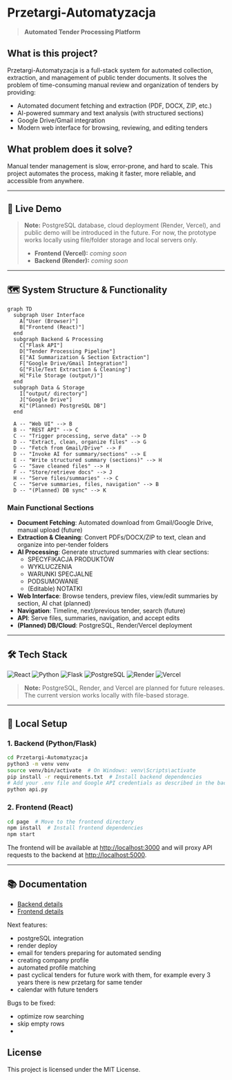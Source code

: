 # Przetargi-Automatyzacja

> **Automated Tender Processing Platform**

## What is this project?
Przetargi-Automatyzacja is a full-stack system for automated collection, extraction, and management of public tender documents. It solves the problem of time-consuming manual review and organization of tenders by providing:
- Automated document fetching and extraction (PDF, DOCX, ZIP, etc.)
- AI-powered summary and text analysis (with structured sections)
- Google Drive/Gmail integration
- Modern web interface for browsing, reviewing, and editing tenders

## What problem does it solve?
Manual tender management is slow, error-prone, and hard to scale. This project automates the process, making it faster, more reliable, and accessible from anywhere.

---

## 🚀 Live Demo
> **Note:** PostgreSQL database, cloud deployment (Render, Vercel), and public demo will be introduced in the future. For now, the prototype works locally using file/folder storage and local servers only.
>
> - **Frontend (Vercel):** _coming soon_
> - **Backend (Render):** _coming soon_

---

## 🗺️ System Structure & Functionality

```mermaid
graph TD
  subgraph User Interface
    A["User (Browser)"]
    B["Frontend (React)"]
  end
  subgraph Backend & Processing
    C["Flask API"]
    D["Tender Processing Pipeline"]
    E["AI Summarization & Section Extraction"]
    F["Google Drive/Gmail Integration"]
    G["File/Text Extraction & Cleaning"]
    H["File Storage (output/)"]
  end
  subgraph Data & Storage
    I["output/ directory"]
    J["Google Drive"]
    K["(Planned) PostgreSQL DB"]
  end

  A -- "Web UI" --> B
  B -- "REST API" --> C
  C -- "Trigger processing, serve data" --> D
  D -- "Extract, clean, organize files" --> G
  D -- "Fetch from Gmail/Drive" --> F
  D -- "Invoke AI for summary/sections" --> E
  E -- "Write structured summary (sections)" --> H
  G -- "Save cleaned files" --> H
  F -- "Store/retrieve docs" --> J
  H -- "Serve files/summaries" --> C
  C -- "Serve summaries, files, navigation" --> B
  D -- "(Planned) DB sync" --> K
```

### Main Functional Sections
- **Document Fetching**: Automated download from Gmail/Google Drive, manual upload (future)
- **Extraction & Cleaning**: Convert PDFs/DOCX/ZIP to text, clean and organize into per-tender folders
- **AI Processing**: Generate structured summaries with clear sections:
  - SPECYFIKACJA PRODUKTÓW
  - WYKLUCZENIA
  - WARUNKI SPECJALNE
  - PODSUMOWANIE
  - (Editable) NOTATKI
- **Web Interface**: Browse tenders, preview files, view/edit summaries by section, AI chat (planned)
- **Navigation**: Timeline, next/previous tender, search (future)
- **API**: Serve files, summaries, navigation, and accept edits
- **(Planned) DB/Cloud**: PostgreSQL, Render/Vercel deployment

---

## 🛠️ Tech Stack

![React](https://img.shields.io/badge/React-20232A?style=for-the-badge&logo=react&logoColor=61DAFB)
![Python](https://img.shields.io/badge/Python-3776AB?style=for-the-badge&logo=python&logoColor=white)
![Flask](https://img.shields.io/badge/Flask-000?style=for-the-badge&logo=flask&logoColor=white)
![PostgreSQL](https://img.shields.io/badge/PostgreSQL-in%20progress-lightgrey?style=for-the-badge&logo=postgresql&logoColor=white)
![Render](https://img.shields.io/badge/Render-in%20progress-lightgrey?style=for-the-badge&logo=render&logoColor=white)
![Vercel](https://img.shields.io/badge/Vercel-in%20progress-lightgrey?style=for-the-badge&logo=vercel&logoColor=white)

> **Note:** PostgreSQL, Render, and Vercel are planned for future releases. The current version works locally with file-based storage.

---

## 🏁 Local Setup

### 1. Backend (Python/Flask)
```bash
cd Przetargi-Automatyzacja
python3 -m venv venv
source venv/bin/activate  # On Windows: venv\Scripts\activate
pip install -r requirements.txt  # Install backend dependencies
# Add your .env file and Google API credentials as described in the backend README
python api.py
```

### 2. Frontend (React)
```bash
cd page  # Move to the frontend directory
npm install  # Install frontend dependencies
npm start
```
The frontend will be available at [http://localhost:3000](http://localhost:3000) and will proxy API requests to the backend at [http://localhost:5000](http://localhost:5000).

---

## 📚 Documentation
- [Backend details](Przetargi-Automatyzacja/README.md)
- [Frontend details](page/README.md)

Next features:

- postgreSQL integration
- render deploy
- email for tenders preparing for automated sending
- creating company profile
- automated profile matching
- past cyclical tenders for future work with them, for example every 3 years there is new przetarg for same tender
- calendar with future tenders

Bugs to be fixed:
- optimize row searching
- skip empty rows
-

## License
This project is licensed under the MIT License. 